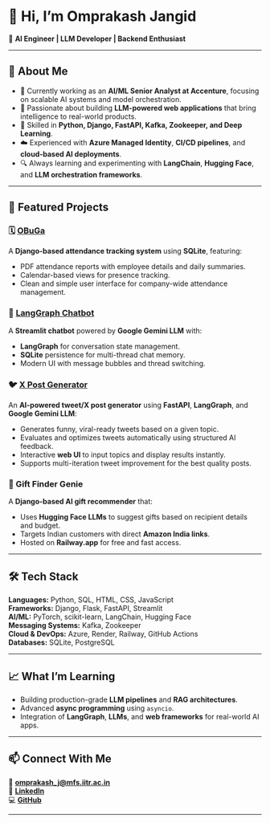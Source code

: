 # 👋 Hi, I’m Omprakash Jangid  

🎯 **AI Engineer | LLM Developer | Backend Enthusiast**

---

## 🧠 About Me
- 💼 Currently working as an **AI/ML Senior Analyst at Accenture**, focusing on scalable AI systems and model orchestration.  
- 🤖 Passionate about building **LLM-powered web applications** that bring intelligence to real-world products.  
- 🧩 Skilled in **Python, Django, FastAPI, Kafka, Zookeeper, and Deep Learning**.  
- ☁️ Experienced with **Azure Managed Identity**, **CI/CD pipelines**, and **cloud-based AI deployments**.  
- 🔍 Always learning and experimenting with **LangChain**, **Hugging Face**, and **LLM orchestration frameworks**.

---

## 🚀 Featured Projects

### 🗓 [OBuGa](https://github.com/Omprakash-Jangid/OBuGa)
A **Django-based attendance tracking system** using **SQLite**, featuring:
- PDF attendance reports with employee details and daily summaries.  
- Calendar-based views for presence tracking.  
- Clean and simple user interface for company-wide attendance management.  

### 💬 [LangGraph Chatbot](https://github.com/Omprakash-Jangid/LangGraph-based-Chatbot)
A **Streamlit chatbot** powered by **Google Gemini LLM** with:
- **LangGraph** for conversation state management.  
- **SQLite** persistence for multi-thread chat memory.  
- Modern UI with message bubbles and thread switching.  

### 🐦 [X Post Generator](https://github.com/Omprakash-Jangid/x_post_generator)
An **AI-powered tweet/X post generator** using **FastAPI**, **LangGraph**, and **Google Gemini LLM**:  
- Generates funny, viral-ready tweets based on a given topic.  
- Evaluates and optimizes tweets automatically using structured AI feedback.  
- Interactive **web UI** to input topics and display results instantly.  
- Supports multi-iteration tweet improvement for the best quality posts.

### 🎁 Gift Finder Genie
A **Django-based AI gift recommender** that:
- Uses **Hugging Face LLMs** to suggest gifts based on recipient details and budget.  
- Targets Indian customers with direct **Amazon India links**.  
- Hosted on **Railway.app** for free and fast access.  


---

## 🛠 Tech Stack
**Languages:** Python, SQL, HTML, CSS, JavaScript  
**Frameworks:** Django, Flask, FastAPI, Streamlit  
**AI/ML:** PyTorch, scikit-learn, LangChain, Hugging Face  
**Messaging Systems:** Kafka, Zookeeper  
**Cloud & DevOps:** Azure, Render, Railway, GitHub Actions  
**Databases:** SQLite, PostgreSQL  

---

## 📈 What I’m Learning
- Building production-grade **LLM pipelines** and **RAG architectures**.  
- Advanced **async programming** using `asyncio`.  
- Integration of **LangGraph**, **LLMs**, and **web frameworks** for real-world AI apps.  

---

## 📫 Connect With Me
📧 **omprakash_j@mfs.iitr.ac.in**  
💼 [**LinkedIn**](https://www.linkedin.com/in/omprakash-jangid/)  
💻 [**GitHub**](https://github.com/Omprakash-Jangid)

---
